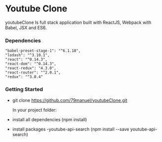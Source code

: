 # Youtube Clone

youtubeClone Is full stack application built with ReactJS, Webpack with Babel, JSX and ES6.

### Dependencies

    "babel-preset-stage-1": "^6.1.18",
    "lodash": "^3.10.1",
    "react": "^0.14.3",
    "react-dom": "^0.14.3",
    "react-redux": "4.3.0",
    "react-router": "^2.0.1",
    "redux": "^3.0.4"

### Getting Started

- git clone https://github.com/79manuel/youtubeClone.git

  In your project folder:
  
- install all dependencies (npm install)
- install packages 
    -youtube-api-search (npm install --save youtube-api-search)
